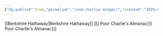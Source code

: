 ```yaml
---
{"dg-publish":true,"permalink":"/and-charlie-munger/","created":"2025-03-08T14:37:57.000-05:00","updated":"2025-03-20T15:00:06.000-04:00"}
---
```


[[Berkshire Hathaway\|Berkshire Hathaway]]
[[{ Poor Charlie's Almanac}\|{ Poor Charlie's Almanac}]]